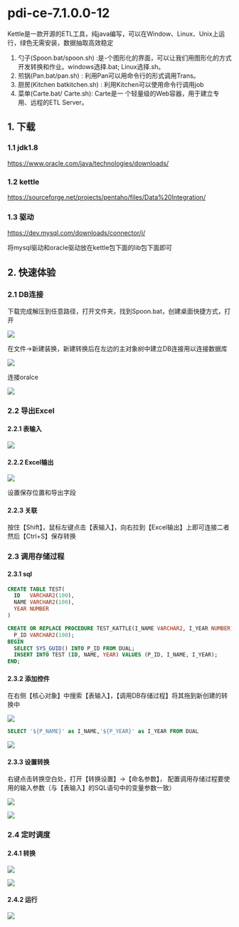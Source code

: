 # pdi-ce-7.1.0.0-12

Kettle是一款开源的ETL工具，纯java编写，可以在Window、Linux、Unix上运行，绿色无需安装，数据抽取高效稳定
1. 勺子(Spoon.bat/spoon.sh) :是-个图形化的界面，可以让我们用图形化的方式开发转换和作业。windows选择.bat; Linux选择.sh。
2. 煎锅(Pan.bat/pan.sh) : 利用Pan可以用命令行的形式调用Trans。
3. 厨房(Kitchen batkitchen.sh) : 利用Kitchen可以使用命令行调用job
4. 菜单(Carte.bat/ Carte.sh): Carte是一 个轻量级的Web容器，用于建立专用、远程的ETL Server。

## 1. 下载

### 1.1 jdk1.8

https://www.oracle.com/java/technologies/downloads/

### 1.2 kettle

https://sourceforge.net/projects/pentaho/files/Data%20Integration/

### 1.3 驱动

https://dev.mysql.com/downloads/connector/j/

将mysql驱动和oracle驱动放在kettle包下面的lib包下面即可


## 2. 快速体验

### 2.1 DB连接

下载完成解压到任意路径，打开文件夹，找到Spoon.bat，创建桌面快捷方式，打开

![](../../assets/_images/deploy/kattle/1.png)

在文件->新建装换，新建转换后在左边的主对象树中建立DB连接用以连接数据库

![](../../assets/_images/deploy/kattle/2.png)

连接oralce 

![](../../assets/_images/deploy/kattle/3.png)


### 2.2 导出Excel

#### 2.2.1 表输入
   
![](../../assets/_images/deploy/kattle/5.png)

#### 2.2.2 Excel输出

![](../../assets/_images/deploy/kattle/6.png)

设置保存位置和导出字段

#### 2.2.3 关联

按住【Shift】，鼠标左键点击【表输入】，向右拉到【Excel输出】上即可连接二者然后【Ctrl+S】保存转换

### 2.3 调用存储过程

#### 2.3.1 sql

```sql
CREATE TABLE TEST(
  ID   VARCHAR2(100),
  NAME VARCHAR2(100),
  YEAR NUMBER
)

CREATE OR REPLACE PROCEDURE TEST_KATTLE(I_NAME VARCHAR2, I_YEAR NUMBER) AS
  P_ID VARCHAR2(100);
BEGIN
  SELECT SYS_GUID() INTO P_ID FROM DUAL;
  INSERT INTO TEST (ID, NAME, YEAR) VALUES (P_ID, I_NAME, I_YEAR);
END;
```

#### 2.3.2 添加控件

在右侧【核心对象】中搜索【表输入】，【调用DB存储过程】将其拖到新创建的转换中

![](../../assets/_images/deploy/kattle/8.png)

```sql
SELECT '${P_NAME}' as I_NAME,'${P_YEAR}' as I_YEAR FROM DUAL
```

![](../../assets/_images/deploy/kattle/7.png)


#### 2.3.3 设置转换

右键点击转换空白处，打开【转换设置】->【命名参数】， 配置调用存储过程要使用的输入参数（与【表输入】的SQL语句中的变量参数一致）

![](../../assets/_images/deploy/kattle/9.png)

![](../../assets/_images/deploy/kattle/10.png)


### 2.4 定时调度

#### 2.4.1 转换

![](../../assets/_images/deploy/kattle/11.png)

![](../../assets/_images/deploy/kattle/12.png)

#### 2.4.2 运行

![](../../assets/_images/deploy/kattle/13.png)